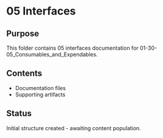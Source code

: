 # 05 Interfaces

## Purpose
This folder contains 05 interfaces documentation for 01-30-05_Consumables_and_Expendables.

## Contents
- Documentation files
- Supporting artifacts

## Status
Initial structure created - awaiting content population.
